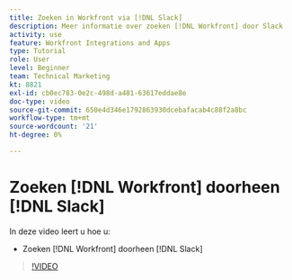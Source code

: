 ```yaml
---
title: Zoeken in Workfront via [!DNL Slack]
description: Meer informatie over zoeken [!DNL Workfront] door Slack
activity: use
feature: Workfront Integrations and Apps
type: Tutorial
role: User
level: Beginner
team: Technical Marketing
kt: 8821
exl-id: cb0ec783-0e2c-498d-a481-63617eddae8e
doc-type: video
source-git-commit: 650e4d346e1792863930dcebafacab4c88f2a8bc
workflow-type: tm+mt
source-wordcount: '21'
ht-degree: 0%

---
```


# Zoeken [!DNL Workfront] doorheen [!DNL Slack]

In deze video leert u hoe u:

* Zoeken [!DNL Workfront] doorheen [!DNL Slack]

>[!VIDEO](https://video.tv.adobe.com/v/335121/?quality=12&learn=on)
